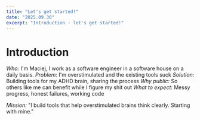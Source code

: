 ```yaml
---
title: "Let's get started!"
date: "2025.09.30"
excerpt: "Introduction - let's get started!"
---
```


# Introduction
*Who:* I'm Maciej, I work as a software engineer in a software house on a daily basis. 
*Problem:* I'm overstimulated and the existing tools suck
*Solution:* Building tools for my ADHD brain, sharing the process
*Why public:* So others like me can benefit while I figure my shit out
*What to expect:* Messy progress, honest failures, working code

*Mission:* "I build tools that help overstimulated brains think clearly. Starting with mine."
